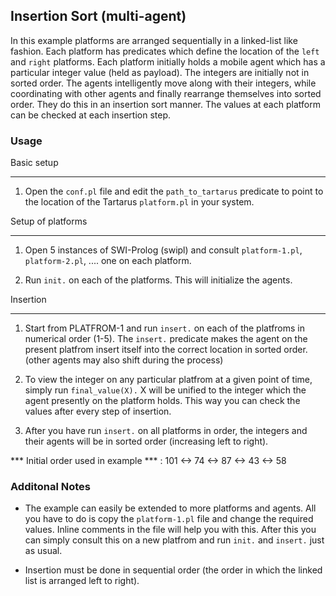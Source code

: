 ## Insertion Sort (multi-agent)
In this example platforms are arranged sequentially in a linked-list like fashion. Each platform has predicates which define the location of the `left` and `right` platforms. Each platform initially holds a mobile agent which has a particular integer value (held as payload). The integers are initially not in sorted order. The agents intelligently move along with their integers, while coordinating with other agents and finally rearrange themselves into sorted order. They do this in an insertion sort manner. The values at each platform can be checked at each insertion step.


### Usage

Basic setup
________

1. Open the `conf.pl` file and edit the `path_to_tartarus` predicate to point to the location of the Tartarus `platform.pl` in your system.

Setup of platforms
___________________

1. Open 5 instances of SWI-Prolog (swipl) and consult `platform-1.pl`, `platform-2.pl`, .... one on each platform.

2. Run `init.` on each of the platforms. This will initialize the agents.


Insertion
_______________

1. Start from PLATFROM-1 and run `insert.` on each of the platfroms in numerical order (1-5). The `insert.` predicate makes the agent on the present platfrom insert itself into the correct location in sorted order. (other agents may also shift during the process)

2. To view the integer on any particular platfrom at a given point of time, simply run `final_value(X).` X will be unified to the integer which the agent presently on the platform holds. This way you can check the values after every step of insertion.

3. After you have run `insert.` on all platforms in order, the integers and their agents will be in sorted order (increasing left to right).

*** Initial order used in example *** : 101 <-> 74 <-> 87 <-> 43 <-> 58



### Additonal Notes

* The example can easily be extended to more platforms and agents. All you have to do is copy the `platform-1.pl` file and change the required values. Inline comments in the file will help you with this. After this you can simply consult this on a new platfrom and run `init.` and  `insert.` just as usual.

* Insertion must be done in sequential order (the order in which the linked list is arranged left to right).



  
